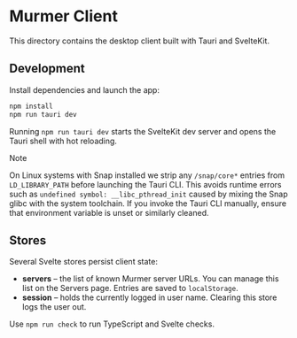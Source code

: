# Murmer Client

This directory contains the desktop client built with Tauri and SvelteKit.

## Development

Install dependencies and launch the app:

```bash
npm install
npm run tauri dev
```

Running `npm run tauri dev` starts the SvelteKit dev server and opens the Tauri shell with hot reloading.

> [!NOTE]
> On Linux systems with Snap installed we strip any `/snap/core*` entries from
> `LD_LIBRARY_PATH` before launching the Tauri CLI. This avoids runtime errors
> such as `undefined symbol: __libc_pthread_init` caused by mixing the Snap
> glibc with the system toolchain. If you invoke the Tauri CLI manually, ensure
> that environment variable is unset or similarly cleaned.

## Stores

Several Svelte stores persist client state:

- **servers** – the list of known Murmer server URLs. You can manage this list on the Servers page. Entries are saved to `localStorage`.
- **session** – holds the currently logged in user name. Clearing this store logs the user out.

Use `npm run check` to run TypeScript and Svelte checks.
